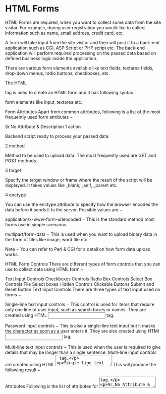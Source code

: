 # HTML Forms

HTML Forms are required, when you want to collect some data from the site visitor. For example, during user registration you would like to collect information such as name, email address, credit card, etc.

A form will take input from the site visitor and then will post it to a back-end application such as CGI, ASP Script or PHP script etc. The back-end application will perform required processing on the passed data based on defined business logic inside the application.

There are various form elements available like text fields, textarea fields, drop-down menus, radio buttons, checkboxes, etc.

The HTML <form> tag is used to create an HTML form and it has following syntax −

<form action = "Script URL" method = "GET|POST">
   form elements like input, textarea etc.
</form>
Form Attributes
Apart from common attributes, following is a list of the most frequently used form attributes −

Sr.No	Attribute & Description
1
action

Backend script ready to process your passed data.

2
method

Method to be used to upload data. The most frequently used are GET and POST methods.

3
target

Specify the target window or frame where the result of the script will be displayed. It takes values like _blank, _self, _parent etc.

4
enctype

You can use the enctype attribute to specify how the browser encodes the data before it sends it to the server. Possible values are −

application/x-www-form-urlencoded − This is the standard method most forms use in simple scenarios.

mutlipart/form-data − This is used when you want to upload binary data in the form of files like image, word file etc.

Note − You can refer to Perl & CGI for a detail on how form data upload works.

HTML Form Controls
There are different types of form controls that you can use to collect data using HTML form −

Text Input Controls
Checkboxes Controls
Radio Box Controls
Select Box Controls
File Select boxes
Hidden Controls
Clickable Buttons
Submit and Reset Button
Text Input Controls
There are three types of text input used on forms −

Single-line text input controls − This control is used for items that require only one line of user input, such as search boxes or names. They are created using HTML <input> tag.

Password input controls − This is also a single-line text input but it masks the character as soon as a user enters it. They are also created using HTMl <input> tag.

Multi-line text input controls − This is used when the user is required to give details that may be longer than a single sentence. Multi-line input controls are created using HTML <textarea> tag.

Single-line text input controls
This control is used for items that require only one line of user input, such as search boxes or names. They are created using HTML <input> tag.

Example
Here is a basic example of a single-line text input used to take first name and last name −

Live Demo
<!DOCTYPE html>
<html>

   <head>
      <title>Text Input Control</title>
   </head>

   <body>
      <form >
         First name: <input type = "text" name = "first_name" />
         <br>
         Last name: <input type = "text" name = "last_name" />
      </form>
   </body>

</html>
This will produce the following result −


Attributes
Following is the list of attributes for <input> tag for creating text field.

Sr.No	Attribute & Description
1
type

Indicates the type of input control and for text input control it will be set to text.

2
name

Used to give a name to the control which is sent to the server to be recognized and get the value.

3
value

This can be used to provide an initial value inside the control.

4
size

Allows to specify the width of the text-input control in terms of characters.

5
maxlength

Allows to specify the maximum number of characters a user can enter into the text box.

Password input controls
This is also a single-line text input but it masks the character as soon as a user enters it. They are also created using HTML <input>tag but type attribute is set to password.

Example
Here is a basic example of a single-line password input used to take user password −

Live Demo
<!DOCTYPE html>
<html>

   <head>
      <title>Password Input Control</title>
   </head>

   <body>
      <form >
         User ID : <input type = "text" name = "user_id" />
         <br>
         Password: <input type = "password" name = "password" />
      </form>
   </body>

</html>
This will produce the following result −


Attributes
Following is the list of attributes for <input> tag for creating password field.

Sr.No	Attribute & Description
1
type

Indicates the type of input control and for password input control it will be set to password.

2
name

Used to give a name to the control which is sent to the server to be recognized and get the value.

3
value

This can be used to provide an initial value inside the control.

4
size

Allows to specify the width of the text-input control in terms of characters.

5
maxlength

Allows to specify the maximum number of characters a user can enter into the text box.

Multiple-Line Text Input Controls
This is used when the user is required to give details that may be longer than a single sentence. Multi-line input controls are created using HTML <textarea> tag.

Example
Here is a basic example of a multi-line text input used to take item description −

Live Demo
<!DOCTYPE html>
<html>

   <head>
      <title>Multiple-Line Input Control</title>
   </head>

   <body>
      <form>
         Description : <br />
         <textarea rows = "5" cols = "50" name = "description">
            Enter description here...
         </textarea>
      </form>
   </body>

</html>
This will produce the following result −


Attributes
Following is the list of attributes for <textarea> tag.

Sr.No	Attribute & Description
1
name

Used to give a name to the control which is sent to the server to be recognized and get the value.

2
rows

Indicates the number of rows of text area box.

3
cols

Indicates the number of columns of text area box

Checkbox Control
Checkboxes are used when more than one option is required to be selected. They are also created using HTML <input> tag but type attribute is set to checkbox..

Example
Here is an example HTML code for a form with two checkboxes −

Live Demo
<!DOCTYPE html>
<html>

   <head>
      <title>Checkbox Control</title>
   </head>

   <body>
      <form>
         <input type = "checkbox" name = "maths" value = "on"> Maths
         <input type = "checkbox" name = "physics" value = "on"> Physics
      </form>
   </body>

</html>
This will produce the following result −


Attributes
Following is the list of attributes for <checkbox> tag.

Sr.No	Attribute & Description
1
type

Indicates the type of input control and for checkbox input control it will be set to checkbox..

2
name

Used to give a name to the control which is sent to the server to be recognized and get the value.

3
value

The value that will be used if the checkbox is selected.

4
checked

Set to checked if you want to select it by default.

Radio Button Control
Radio buttons are used when out of many options, just one option is required to be selected. They are also created using HTML <input> tag but type attribute is set to radio.

Example
Here is example HTML code for a form with two radio buttons −

Live Demo
<!DOCTYPE html>
<html>

   <head>
      <title>Radio Box Control</title>
   </head>

   <body>
      <form>
         <input type = "radio" name = "subject" value = "maths"> Maths
         <input type = "radio" name = "subject" value = "physics"> Physics
      </form>
   </body>

</html>
This will produce the following result −


Attributes
Following is the list of attributes for radio button.

Sr.No	Attribute & Description
1
type

Indicates the type of input control and for checkbox input control it will be set to radio.

2
name

Used to give a name to the control which is sent to the server to be recognized and get the value.

3
value

The value that will be used if the radio box is selected.

4
checked

Set to checked if you want to select it by default.

Select Box Control
A select box, also called drop down box which provides option to list down various options in the form of drop down list, from where a user can select one or more options.

Example
Here is example HTML code for a form with one drop down box

Live Demo
<!DOCTYPE html>
<html>

   <head>
      <title>Select Box Control</title>
   </head>

   <body>
      <form>
         <select name = "dropdown">
            <option value = "Maths" selected>Maths</option>
            <option value = "Physics">Physics</option>
         </select>
      </form>
   </body>

</html>
This will produce the following result −


Attributes
Following is the list of important attributes of <select> tag −

Sr.No	Attribute & Description
1
name

Used to give a name to the control which is sent to the server to be recognized and get the value.

2
size

This can be used to present a scrolling list box.

3
multiple

If set to "multiple" then allows a user to select multiple items from the menu.

Following is the list of important attributes of <option> tag −

Sr.No	Attribute & Description
1
value

The value that will be used if an option in the select box box is selected.

2
selected

Specifies that this option should be the initially selected value when the page loads.

3
label

An alternative way of labeling options

File Upload Box
If you want to allow a user to upload a file to your web site, you will need to use a file upload box, also known as a file select box. This is also created using the <input> element but type attribute is set to file.

Example
Here is example HTML code for a form with one file upload box −

Live Demo
<!DOCTYPE html>
<html>

   <head>
      <title>File Upload Box</title>
   </head>

   <body>
      <form>
         <input type = "file" name = "fileupload" accept = "image/*" />
      </form>
   </body>

</html>
This will produce the following result −


Attributes
Following is the list of important attributes of file upload box −

Sr.No	Attribute & Description
1
name

Used to give a name to the control which is sent to the server to be recognized and get the value.

2
accept

Specifies the types of files that the server accepts.

Button Controls
There are various ways in HTML to create clickable buttons. You can also create a clickable button using <input>tag by setting its type attribute to button. The type attribute can take the following values −

Sr.No	Type & Description
1
submit

This creates a button that automatically submits a form.

2
reset

This creates a button that automatically resets form controls to their initial values.

3
button

This creates a button that is used to trigger a client-side script when the user clicks that button.

4
image

This creates a clickable button but we can use an image as background of the button.

Example
Here is example HTML code for a form with three types of buttons −

Live Demo
<!DOCTYPE html>
<html>

   <head>
      <title>File Upload Box</title>
   </head>

   <body>
      <form>
         <input type = "submit" name = "submit" value = "Submit" />
         <input type = "reset" name = "reset"  value = "Reset" />
         <input type = "button" name = "ok" value = "OK" />
         <input type = "image" name = "imagebutton" src = "/html/images/logo.png" />
      </form>
   </body>

</html>
This will produce the following result −


Hidden Form Controls
Hidden form controls are used to hide data inside the page which later on can be pushed to the server. This control hides inside the code and does not appear on the actual page. For example, following hidden form is being used to keep current page number. When a user will click next page then the value of hidden control will be sent to the web server and there it will decide which page will be displayed next based on the passed current page.

Example
Here is example HTML code to show the usage of hidden control −

Live Demo
<!DOCTYPE html>
<html>

   <head>
      <title>File Upload Box</title>
   </head>

   <body>
      <form>
         <p>This is page 10</p>
         <input type = "hidden" name = "pagename" value = "10" />
         <input type = "submit" name = "submit" value = "Submit" />
         <input type = "reset" name = "reset"  value = "Reset" />
      </form>
   </body>

</html>

# References
https://www.tutorialspoint.com/html/html_forms.htm
